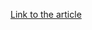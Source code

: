 [Link to the article](https://securityintelligence.com/x-force/hive0147-serving-juicy-picanha-with-side-of-mekotio/)
